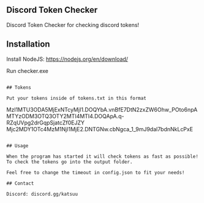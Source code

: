 ## Discord Token Checker

Discord Token Checker for checking discord tokens!

## Installation

Install NodeJS: https://nodejs.org/en/download/

Run checker.exe

```

## Tokens

Put your tokens inside of tokens.txt in this format

```
MzI1MTU3ODA5MjExNTcyMjI1.DOQYbA.vnBfE7DtN2zxZW6Ohw_POto6npA
MTYzODM3OTQ3OTY2MTI4MTI4.DOQApA.q-RZqUVpg2drGqpSjatcZf0EJZY
Mjc2MDY1OTc4MzM1NjI1MjE2.DNTGNw.cbNgca_1_9mJ9dal7bdnNkLcPxE
```

## Usage

When the program has started it will check tokens as fast as possible!
To check the tokens go into the output folder.

Feel free to change the timeout in config.json to fit your needs!

## Contact

Discord: discord.gg/katsuu
